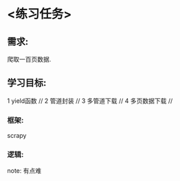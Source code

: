 <!--
 * @Author: your name
 * @Date: 2022-03-25 14:46:22
 * @LastEditTime: 2022-03-25 14:51:00
 * @LastEditors: Please set LastEditors
 * @Description: 打开koroFileHeader查看配置 进行设置: https://github.com/OBKoro1/koro1FileHeader/wiki/%E9%85%8D%E7%BD%AE
 * @FilePath: \python_study_2022\Scrapy基础\当当网\readme.md
-->
# <练习任务>
## 需求:
爬取一百页数据.
## 学习目标:
1 yield函数 //
2 管道封装 //
3 多管道下载 //
4 多页数据下载 //
### 框架:
scrapy
### 逻辑:
note: 有点难